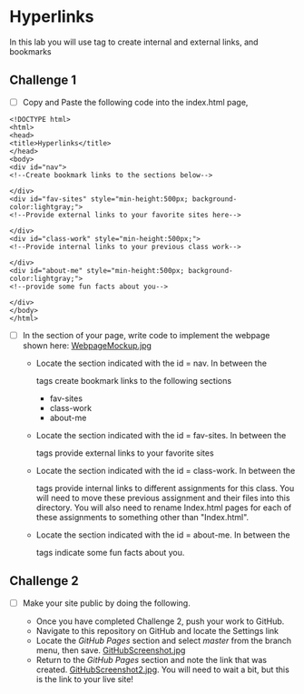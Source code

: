 # Hyperlinks

In this lab you will use <a></a> tag to create internal and external links, and bookmarks

## Challenge 1

- [ ] Copy and Paste the following code into the index.html page, 

```
<!DOCTYPE html>
<html>
<head>
<title>Hyperlinks</title>
</head>
<body>
<div id="nav">
<!--Create bookmark links to the sections below-->

</div>
<div id="fav-sites" style="min-height:500px; background-color:lightgray;">
<!--Provide external links to your favorite sites here-->

</div>
<div id="class-work" style="min-height:500px;">
<!--Provide internal links to your previous class work-->

</div>
<div id="about-me" style="min-height:500px; background-color:lightgray;">
<!--provide some fun facts about you-->

</div>
</body>
</html>

```

- [ ] In the <body></body> section of your page, write code to implement the webpage shown here: [WebpageMockup.jpg](WebpageMockup.jpg) 

	* Locate the section indicated with the id = nav.  In between the <div></div> tags create bookmark links to the following sections
		- fav-sites
		- class-work
		- about-me

	* Locate the section indicated with the id = fav-sites.  In between the <div></div> tags provide external links to your favorite sites

	* Locate the section indicated with the id = class-work.  In between the <div></div> tags provide internal links to different assignments for this class.  You will need to move these previous assignment and their files into this directory.  You will also need to rename Index.html pages for each of these assignments to something other than "Index.html".  

	* Locate the section indicated with the id = about-me.  In between the <div></div> tags indicate some fun facts about you. 

## Challenge 2

- [ ] Make your site public by doing the following.  

	* Once you have completed Challenge 2, push your work to GitHub.  
	* Navigate to this repository on GitHub and locate the Settings link
	* Locate the _GitHub Pages_ section and select _master_ from the branch menu, then save. [GitHubScreenshot.jpg](GitHubScreenshot.jpg) 
	* Return to the _GitHub Pages_ section and note the link that was created. [GitHubScreenshot2.jpg](GitHubScreenshot2.jpg).  You will need to wait a bit, but this is the link to your live site!


